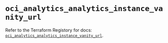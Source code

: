 # `oci_analytics_analytics_instance_vanity_url`

Refer to the Terraform Registory for docs: [`oci_analytics_analytics_instance_vanity_url`](https://registry.terraform.io/providers/oracle/oci/6.18.0/docs/resources/analytics_analytics_instance_vanity_url).
